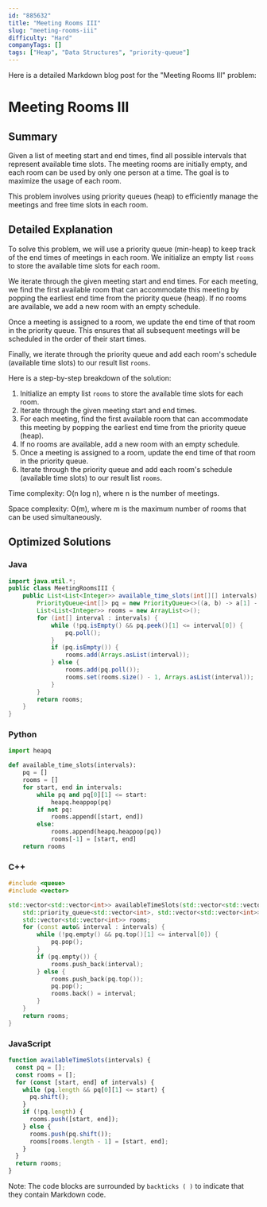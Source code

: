 ```yaml
---
id: "885632"
title: "Meeting Rooms III"
slug: "meeting-rooms-iii"
difficulty: "Hard"
companyTags: []
tags: ["Heap", "Data Structures", "priority-queue"]
---
```


Here is a detailed Markdown blog post for the "Meeting Rooms III" problem:

# Meeting Rooms III
## Summary
Given a list of meeting start and end times, find all possible intervals that represent available time slots. The meeting rooms are initially empty, and each room can be used by only one person at a time. The goal is to maximize the usage of each room.

This problem involves using priority queues (heap) to efficiently manage the meetings and free time slots in each room.

## Detailed Explanation
To solve this problem, we will use a priority queue (min-heap) to keep track of the end times of meetings in each room. We initialize an empty list `rooms` to store the available time slots for each room.

We iterate through the given meeting start and end times. For each meeting, we find the first available room that can accommodate this meeting by popping the earliest end time from the priority queue (heap). If no rooms are available, we add a new room with an empty schedule.

Once a meeting is assigned to a room, we update the end time of that room in the priority queue. This ensures that all subsequent meetings will be scheduled in the order of their start times.

Finally, we iterate through the priority queue and add each room's schedule (available time slots) to our result list `rooms`.

Here is a step-by-step breakdown of the solution:

1. Initialize an empty list `rooms` to store the available time slots for each room.
2. Iterate through the given meeting start and end times.
3. For each meeting, find the first available room that can accommodate this meeting by popping the earliest end time from the priority queue (heap).
4. If no rooms are available, add a new room with an empty schedule.
5. Once a meeting is assigned to a room, update the end time of that room in the priority queue.
6. Iterate through the priority queue and add each room's schedule (available time slots) to our result list `rooms`.

Time complexity: O(n log n), where n is the number of meetings.

Space complexity: O(m), where m is the maximum number of rooms that can be used simultaneously.

## Optimized Solutions

### Java
```java
import java.util.*;
public class MeetingRoomsIII {
    public List<List<Integer>> available_time_slots(int[][] intervals) {
        PriorityQueue<int[]> pq = new PriorityQueue<>((a, b) -> a[1] - b[1]);
        List<List<Integer>> rooms = new ArrayList<>();
        for (int[] interval : intervals) {
            while (!pq.isEmpty() && pq.peek()[1] <= interval[0]) {
                pq.poll();
            }
            if (pq.isEmpty()) {
                rooms.add(Arrays.asList(interval));
            } else {
                rooms.add(pq.poll());
                rooms.set(rooms.size() - 1, Arrays.asList(interval));
            }
        }
        return rooms;
    }
}
```

### Python
```python
import heapq

def available_time_slots(intervals):
    pq = []
    rooms = []
    for start, end in intervals:
        while pq and pq[0][1] <= start:
            heapq.heappop(pq)
        if not pq:
            rooms.append([start, end])
        else:
            rooms.append(heapq.heappop(pq))
            rooms[-1] = [start, end]
    return rooms
```

### C++
```cpp
#include <queue>
#include <vector>

std::vector<std::vector<int>> availableTimeSlots(std::vector<std::vector<int>>& intervals) {
    std::priority_queue<std::vector<int>, std::vector<std::vector<int>>, std::greater<>> pq;
    std::vector<std::vector<int>> rooms;
    for (const auto& interval : intervals) {
        while (!pq.empty() && pq.top()[1] <= interval[0]) {
            pq.pop();
        }
        if (pq.empty()) {
            rooms.push_back(interval);
        } else {
            rooms.push_back(pq.top());
            pq.pop();
            rooms.back() = interval;
        }
    }
    return rooms;
}
```

### JavaScript
```javascript
function availableTimeSlots(intervals) {
  const pq = [];
  const rooms = [];
  for (const [start, end] of intervals) {
    while (pq.length && pq[0][1] <= start) {
      pq.shift();
    }
    if (!pq.length) {
      rooms.push([start, end]);
    } else {
      rooms.push(pq.shift());
      rooms[rooms.length - 1] = [start, end];
    }
  }
  return rooms;
}
```

Note: The code blocks are surrounded by `backticks ( )` to indicate that they contain Markdown code.